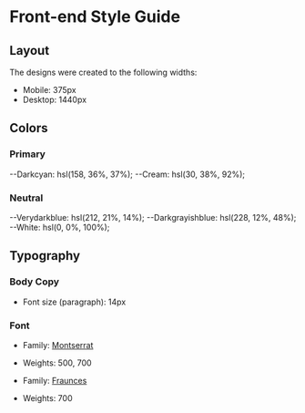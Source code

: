 # Front-end Style Guide

## Layout

The designs were created to the following widths:

- Mobile: 375px
- Desktop: 1440px

## Colors

### Primary

--Darkcyan: hsl(158, 36%, 37%);
--Cream: hsl(30, 38%, 92%);

### Neutral

--Verydarkblue: hsl(212, 21%, 14%);
--Darkgrayishblue: hsl(228, 12%, 48%);
--White: hsl(0, 0%, 100%);

## Typography

### Body Copy

- Font size (paragraph): 14px

### Font

- Family: [Montserrat](https://fonts.google.com/specimen/Montserrat)
- Weights: 500, 700

- Family: [Fraunces](https://fonts.google.com/specimen/Fraunces)
- Weights: 700
